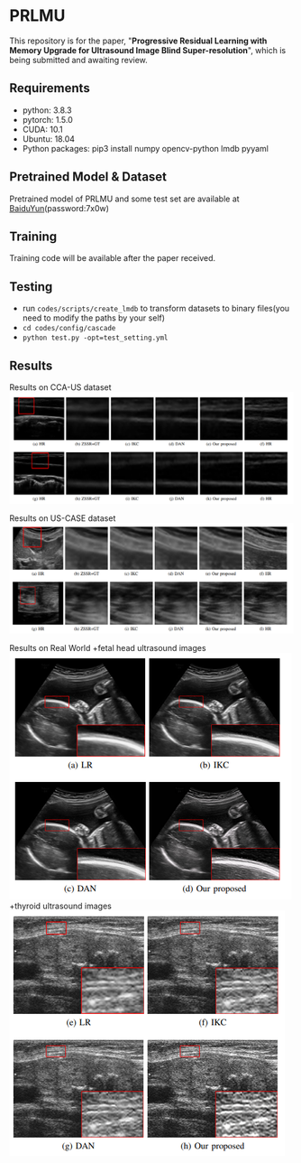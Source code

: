 # PRLMU

This repository is for the paper, "**Progressive Residual Learning with Memory Upgrade for Ultrasound Image Blind Super-resolution**", which  is being submitted and awaiting review.

## Requirements

+ python: 3.8.3
+ pytorch: 1.5.0
+ CUDA: 10.1
+ Ubuntu: 18.04
+ Python packages: pip3 install numpy opencv-python lmdb pyyaml

## Pretrained Model & Dataset
Pretrained model of PRLMU and some test set are available at [BaiduYun](https://pan.baidu.com/s/1jBaxP-_KI7LRh0LLOey55g)(password:7x0w)
## Training   

Training code will be available after the paper received.

## Testing

+ run `codes/scripts/create_lmdb` to transform datasets to binary files(you need  to modify the paths by your self)
+ `cd codes/config/cascade`
+ `python test.py -opt=test_setting.yml`

## Results

Results on CCA-US dataset
![img](https://github.com/hengliusky/PRLMU/blob/main/pic/Results1.png)

Results on US-CASE dataset
![img](https://github.com/hengliusky/PRLMU/blob/main/pic/Results2.png)

Results on Real World
+fetal head ultrasound images
![img](https://github.com/hengliusky/PRLMU/blob/main/pic/Results3.png)
+thyroid ultrasound images
![img](https://github.com/hengliusky/PRLMU/blob/main/pic/Results4.png)
